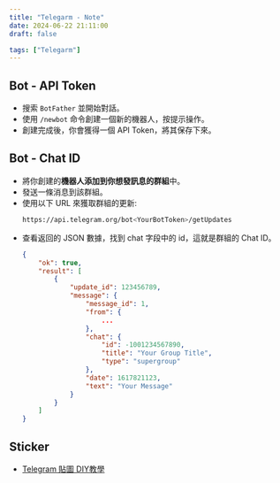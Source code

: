 ```yaml
---
title: "Telegarm - Note"
date: 2024-06-22 21:11:00
draft: false

tags: ["Telegarm"]
---
```


## Bot - API Token
- 搜索 `BotFather` 並開始對話。
- 使用 `/newbot` 命令創建一個新的機器人，按提示操作。
- 創建完成後，你會獲得一個 API Token，將其保存下來。

## Bot - Chat ID
- 將你創建的**機器人添加到你想發訊息的群組**中。
- 發送一條消息到該群組。
- 使用以下 URL 來獲取群組的更新:
    ```bash
    https://api.telegram.org/bot<YourBotToken>/getUpdates
    ```
- 查看返回的 JSON 數據，找到 chat 字段中的 id，這就是群組的 Chat ID。
    ```json
    {
        "ok": true,
        "result": [
            {
                "update_id": 123456789,
                "message": {
                    "message_id": 1,
                    "from": {
                        ...
                    },
                    "chat": {
                        "id": -1001234567890,
                        "title": "Your Group Title",
                        "type": "supergroup"
                    },
                    "date": 1617821123,
                    "text": "Your Message"
                }
            }
        ]
    }
    ```

## Sticker
- [Telegram 貼圖 DIY教學](https://www.youtube.com/watch?v=1E25Q6wQ5L8)
